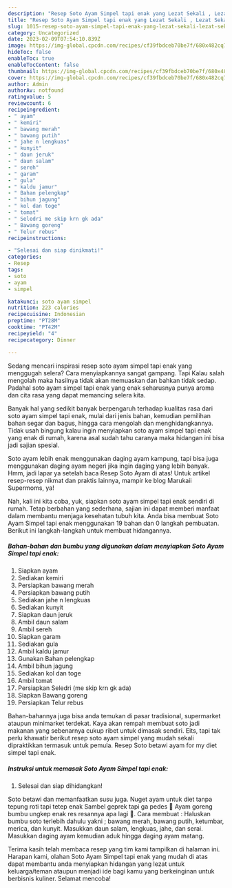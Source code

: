 ```yaml
---
description: "Resep Soto Ayam Simpel tapi enak yang Lezat Sekali , Lezat Sekali"
title: "Resep Soto Ayam Simpel tapi enak yang Lezat Sekali , Lezat Sekali"
slug: 1015-resep-soto-ayam-simpel-tapi-enak-yang-lezat-sekali-lezat-sekali
category: Uncategorized
date: 2023-02-09T07:54:10.839Z
image: https://img-global.cpcdn.com/recipes/cf39fbdceb70be7f/680x482cq70/soto-ayam-simpel-tapi-enak-foto-resep-utama.jpg
hideToc: false
enableToc: true
enableTocContent: false
thumbnail: https://img-global.cpcdn.com/recipes/cf39fbdceb70be7f/680x482cq70/soto-ayam-simpel-tapi-enak-foto-resep-utama.jpg
cover: https://img-global.cpcdn.com/recipes/cf39fbdceb70be7f/680x482cq70/soto-ayam-simpel-tapi-enak-foto-resep-utama.jpg
author: Admin
authorAv: notfound
ratingvalue: 5
reviewcount: 6
recipeingredient:
- " ayam"
- " kemiri"
- " bawang merah"
- " bawang putih"
- " jahe n lengkuas"
- " kunyit"
- " daun jeruk"
- " daun salam"
- " sereh"
- " garam"
- " gula"
- " kaldu jamur"
- " Bahan pelengkap"
- " bihun jagung"
- " kol dan toge"
- " tomat"
- " Seledri me skip krn gk ada"
- " Bawang goreng"
- " Telur rebus"
recipeinstructions:

- "Selesai dan siap dinikmati!"
categories:
- Resep
tags:
- soto
- ayam
- simpel

katakunci: soto ayam simpel 
nutrition: 223 calories
recipecuisine: Indonesian
preptime: "PT28M"
cooktime: "PT42M"
recipeyield: "4"
recipecategory: Dinner

---
```



Sedang mencari inspirasi resep soto ayam simpel tapi enak yang menggugah selera? Cara menyiapkannya sangat gampang. Tapi Kalau salah mengolah maka hasilnya tidak akan memuaskan dan bahkan tidak sedap. Padahal soto ayam simpel tapi enak yang enak seharusnya punya aroma dan cita rasa yang dapat memancing selera kita.


Banyak hal yang sedikit banyak berpengaruh terhadap kualitas rasa dari soto ayam simpel tapi enak, mulai dari jenis bahan, kemudian pemilihan bahan segar dan bagus, hingga cara mengolah dan menghidangkannya. Tidak usah bingung kalau ingin menyiapkan soto ayam simpel tapi enak yang enak di rumah, karena asal sudah tahu caranya maka hidangan ini bisa jadi sajian spesial.

Soto ayam lebih enak menggunakan daging ayam kampung, tapi bisa juga menggunakan daging ayam negeri jika ingin daging yang lebih banyak. Hmm, jadi lapar ya setelah baca Resep Soto Ayam di atas! Untuk artikel resep-resep nikmat dan praktis lainnya, mampir ke blog Marukaii Supermoms, ya!


Nah, kali ini kita coba, yuk, siapkan soto ayam simpel tapi enak sendiri di rumah. Tetap berbahan yang sederhana, sajian ini dapat memberi manfaat dalam membantu menjaga kesehatan tubuh kita. Anda bisa membuat Soto Ayam Simpel tapi enak menggunakan 19 bahan dan 0 langkah pembuatan. Berikut ini langkah-langkah untuk membuat hidangannya.

<!--inarticleads1-->

##### Bahan-bahan dan bumbu yang digunakan dalam menyiapkan Soto Ayam Simpel tapi enak:

1. Siapkan  ayam
1. Sediakan  kemiri
1. Persiapkan  bawang merah
1. Persiapkan  bawang putih
1. Sediakan  jahe n lengkuas
1. Sediakan  kunyit
1. Siapkan  daun jeruk
1. Ambil  daun salam
1. Ambil  sereh
1. Siapkan  garam
1. Sediakan  gula
1. Ambil  kaldu jamur
1. Gunakan  Bahan pelengkap
1. Ambil  bihun jagung
1. Sediakan  kol dan toge
1. Ambil  tomat
1. Persiapkan  Seledri (me skip krn gk ada)
1. Siapkan  Bawang goreng
1. Persiapkan  Telur rebus


Bahan-bahannya juga bisa anda temukan di pasar tradisional, supermarket ataupun minimarket terdekat. Kaya akan rempah membuat soto jadi makanan yang sebenarnya cukup ribet untuk dimasak sendiri. Eits, tapi tak perlu khawatir berikut resep soto ayam simpel yang mudah sekali dipraktikkan termasuk untuk pemula. Resep Soto betawi ayam for my diet simpel tapi enak. 

<!--inarticleads2-->

##### Instruksi untuk memasak Soto Ayam Simpel tapi enak:


1. Selesai dan siap dihidangkan!

Soto betawi dan memanfaatkan susu juga. Nuget ayam untuk diet tanpa tepung roti tapi tetep enak Sambel geprek tapi ga pedes 🤣 Ayam goreng bumbu ungkep enak res resannya apa lagi 🤣. Cara membuat : Haluskan bumbu soto terlebih dahulu yakni ; bawang merah, bawang putih, ketumbar, merica, dan kunyit. Masukkan daun salam, lengkuas, jahe, dan serai. Masukkan daging ayam kemudian aduk hingga daging ayam matang. 

Terima kasih telah membaca resep yang tim kami tampilkan di halaman ini. Harapan kami, olahan Soto Ayam Simpel tapi enak yang mudah di atas dapat membantu anda menyiapkan hidangan yang lezat untuk keluarga/teman ataupun menjadi ide bagi kamu yang berkeinginan untuk berbisnis kuliner. Selamat mencoba!
